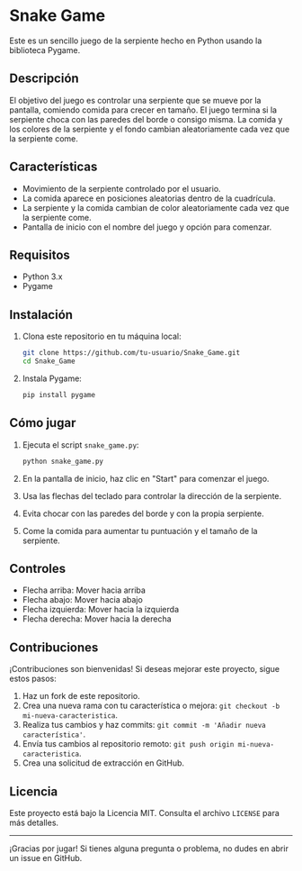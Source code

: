 # Snake Game

Este es un sencillo juego de la serpiente hecho en Python usando la biblioteca Pygame.

## Descripción

El objetivo del juego es controlar una serpiente que se mueve por la pantalla, comiendo comida para crecer en tamaño. El juego termina si la serpiente choca con las paredes del borde o consigo misma. La comida y los colores de la serpiente y el fondo cambian aleatoriamente cada vez que la serpiente come.

## Características

- Movimiento de la serpiente controlado por el usuario.
- La comida aparece en posiciones aleatorias dentro de la cuadrícula.
- La serpiente y la comida cambian de color aleatoriamente cada vez que la serpiente come.
- Pantalla de inicio con el nombre del juego y opción para comenzar.

## Requisitos

- Python 3.x
- Pygame

## Instalación

1. Clona este repositorio en tu máquina local:
    ```sh
    git clone https://github.com/tu-usuario/Snake_Game.git
    cd Snake_Game
    ```

2. Instala Pygame:
    ```sh
    pip install pygame
    ```

## Cómo jugar

1. Ejecuta el script `snake_game.py`:
    ```sh
    python snake_game.py
    ```

2. En la pantalla de inicio, haz clic en "Start" para comenzar el juego.
3. Usa las flechas del teclado para controlar la dirección de la serpiente.
4. Evita chocar con las paredes del borde y con la propia serpiente.
5. Come la comida para aumentar tu puntuación y el tamaño de la serpiente.

## Controles

- Flecha arriba: Mover hacia arriba
- Flecha abajo: Mover hacia abajo
- Flecha izquierda: Mover hacia la izquierda
- Flecha derecha: Mover hacia la derecha

## Contribuciones

¡Contribuciones son bienvenidas! Si deseas mejorar este proyecto, sigue estos pasos:

1. Haz un fork de este repositorio.
2. Crea una nueva rama con tu característica o mejora: `git checkout -b mi-nueva-caracteristica`.
3. Realiza tus cambios y haz commits: `git commit -m 'Añadir nueva característica'`.
4. Envía tus cambios al repositorio remoto: `git push origin mi-nueva-caracteristica`.
5. Crea una solicitud de extracción en GitHub.

## Licencia

Este proyecto está bajo la Licencia MIT. Consulta el archivo `LICENSE` para más detalles.

---

¡Gracias por jugar! Si tienes alguna pregunta o problema, no dudes en abrir un issue en GitHub.
